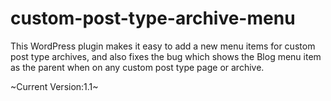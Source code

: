 custom-post-type-archive-menu
=============================

This WordPress plugin makes it easy to add a new menu items for custom post type archives, and also fixes the bug which shows the Blog menu item as the parent when on any custom post type page or archive.

~Current Version:1.1~

